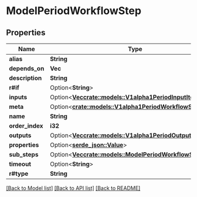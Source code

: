 # ModelPeriodWorkflowStep

## Properties

Name | Type | Description | Notes
------------ | ------------- | ------------- | -------------
**alias** | **String** |  | 
**depends_on** | **Vec<String>** |  | 
**description** | **String** |  | 
**r#if** | Option<**String**> |  | [optional]
**inputs** | Option<[**Vec<crate::models::V1alpha1PeriodInputItem>**](v1alpha1.InputItem.md)> |  | [optional]
**meta** | Option<[**crate::models::V1alpha1PeriodWorkflowStepMeta**](v1alpha1.WorkflowStepMeta.md)> |  | [optional]
**name** | **String** |  | 
**order_index** | **i32** |  | 
**outputs** | Option<[**Vec<crate::models::V1alpha1PeriodOutputItem>**](v1alpha1.OutputItem.md)> |  | [optional]
**properties** | Option<[**serde_json::Value**](.md)> |  | [optional]
**sub_steps** | Option<[**Vec<crate::models::ModelPeriodWorkflowStepBase>**](model.WorkflowStepBase.md)> |  | [optional]
**timeout** | Option<**String**> |  | [optional]
**r#type** | **String** |  | 

[[Back to Model list]](../README.md#documentation-for-models) [[Back to API list]](../README.md#documentation-for-api-endpoints) [[Back to README]](../README.md)


